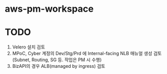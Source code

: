 # aws-pm-workspace

# TODO
1. Velero 설치 검토
2. MPoC, Cyber 계정의 Dev/Stg/Prd 에 Internal-facing NLB 매뉴얼 생성 검토 (Subnet, Routing, SG 등. 작업은 PM 시 수행)
3. BizAPI의 경우 ALB(managed by ingress) 검토
